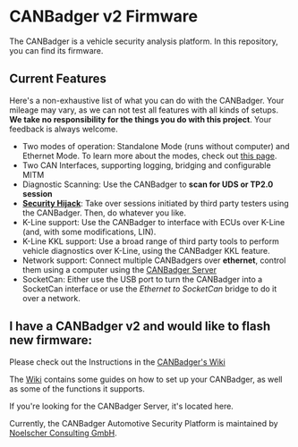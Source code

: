 # CANBadger v2 Firmware
The CANBadger is a vehicle security analysis platform.
In this repository, you can find its firmware.

## Current Features
Here's a non-exhaustive list of what you can do with the CANBadger.
Your mileage may vary, as we can not test all features with all kinds of setups. 
**We take no responsibility for the things you do with this project**.
Your feedback is always welcome.

* Two modes of operation: Standalone Mode (runs without computer) and Ethernet Mode. To learn more about the modes, check out [this page](https://github.com/NoelscherConsulting/CANBadger-v2-Firmware/wiki/Modes).
* Two CAN Interfaces, supporting logging, bridging and configurable MITM
* Diagnostic Scanning: Use the CANBadger to **scan for UDS or TP2.0 session**
* **[Security Hijack](https://github.com/NoelscherConsulting/CANBadger-v2-Firmware/wiki/Security-Hijack)**: Take over sessions initiated by third party testers using the CANBadger. Then, do whatever you like.
* K-Line support: Use the CANBadger to interface with ECUs over K-Line (and, with some modifications, LIN).
* K-Line KKL support: Use a broad range of third party tools to perform vehicle diagnostics over K-Line, using the CANBadger KKL feature.
* Network support: Connect multiple CANBadgers over **ethernet**, control them using a computer using the [CANBadger Server](https://github.com/NoelscherConsulting/CANBadger-v2-Server)
* SocketCan: Either use the USB port to turn the CANBadger into a SocketCan interface or use the *Ethernet to SocketCan* bridge to do it over a network.

## I have a CANBadger v2 and would like to flash new firmware:
Please check out the Instructions in the [CANBadger's Wiki](https://github.com/NoelscherConsulting/CANBadger-v2-Firmware/wiki)

The [Wiki](https://github.com/NoelscherConsulting/CANBadger-v2-Firmware/wiki) contains some guides on how to set up your CANBadger, as well as some of the functions it supports.

If you're looking for the CANBadger Server, it's located here.


Currently, the CANBadger Automotive Security Platform is maintained by [Noelscher Consulting GmbH](https://noelscher.com).
